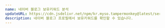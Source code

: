 ```yaml
---
name: 네이버 블로그 보유키워드 분석
updateURL: https://cdn.jsdelivr.net/npm/kr.myso.tampermonkey@latest/service/com.naver.blog-profile.keyword.counter.user.js
description: 네이버 블로그 프로필에서 보유키워드를 확인할 수 있습니다.
---
```

